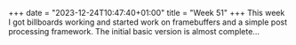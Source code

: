 +++
date = "2023-12-24T10:47:40+01:00"
title = "Week 51"
+++
This week I got billboards working and started work on framebuffers and a simple post processing framework. The initial basic version is almost complete...
